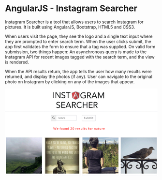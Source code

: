 # AngularJS - Instagram Searcher

Instagram Searcher is a tool that allows users to search Instagram for pictures. It is built using AngularJS, Bootstrap, HTML5 and CSS3.

When users visit the page, they see the logo and a single text input where they are prompted to enter search term. When the user clicks submit, the app first validates the form to ensure that a tag was supplied.
On valid form submission, two things happen: An asynchronous query is made to the Instagram API for recent images tagged with the search term, and the view is rendered.

When the API results return, the app tells the user how many results were returned, and display the photos (if any).
User can navigate to the original photo on Instagram by clicking on any of the images that appear.

![Screenshot:](https://raw.githubusercontent.com/avireni/angularjs-instagram-searcher/gh-pages/assets/instagram.gif)
